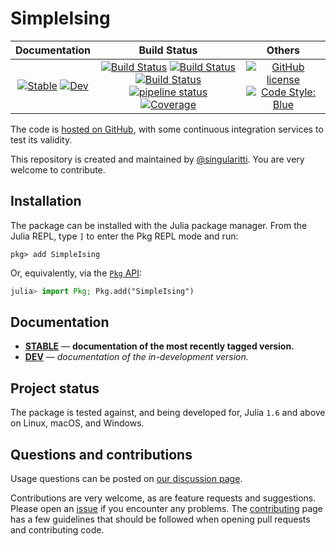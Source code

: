 # SimpleIsing

|                                 **Documentation**                                  |                                                                                                 **Build Status**                                                                                                 |                                        **Others**                                         |
| :--------------------------------------------------------------------------------: | :--------------------------------------------------------------------------------------------------------------------------------------------------------------------------------------------------------------: | :---------------------------------------------------------------------------------------: |
| [![Stable][docs-stable-img]][docs-stable-url] [![Dev][docs-dev-img]][docs-dev-url] | [![Build Status][gha-img]][gha-url] [![Build Status][appveyor-img]][appveyor-url] [![Build Status][cirrus-img]][cirrus-url] [![pipeline status][gitlab-img]][gitlab-url] [![Coverage][codecov-img]][codecov-url] | [![GitHub license][license-img]][license-url] [![Code Style: Blue][style-img]][style-url] |

[docs-stable-img]: https://img.shields.io/badge/docs-stable-blue.svg
[docs-stable-url]: https://singularitti.github.io/SimpleIsing.jl/stable
[docs-dev-img]: https://img.shields.io/badge/docs-dev-blue.svg
[docs-dev-url]: https://singularitti.github.io/SimpleIsing.jl/dev
[gha-img]: https://github.com/singularitti/SimpleIsing.jl/workflows/CI/badge.svg
[gha-url]: https://github.com/singularitti/SimpleIsing.jl/actions
[appveyor-img]: https://ci.appveyor.com/api/projects/status/github/singularitti/SimpleIsing.jl?svg=true
[appveyor-url]: https://ci.appveyor.com/project/singularitti/SimpleIsing-jl
[cirrus-img]: https://api.cirrus-ci.com/github/singularitti/SimpleIsing.jl.svg
[cirrus-url]: https://cirrus-ci.com/github/singularitti/SimpleIsing.jl
[gitlab-img]: https://gitlab.com/singularitti/SimpleIsing.jl/badges/main/pipeline.svg
[gitlab-url]: https://gitlab.com/singularitti/SimpleIsing.jl/-/pipelines
[codecov-img]: https://codecov.io/gh/singularitti/SimpleIsing.jl/branch/main/graph/badge.svg
[codecov-url]: https://codecov.io/gh/singularitti/SimpleIsing.jl
[license-img]: https://img.shields.io/github/license/singularitti/SimpleIsing.jl
[license-url]: https://github.com/singularitti/SimpleIsing.jl/blob/main/LICENSE
[style-img]: https://img.shields.io/badge/code%20style-blue-4495d1.svg
[style-url]: https://github.com/invenia/BlueStyle

The code is [hosted on GitHub](https://github.com/singularitti/SimpleIsing.jl),
with some continuous integration services to test its validity.

This repository is created and maintained by [@singularitti](https://github.com/singularitti).
You are very welcome to contribute.

## Installation

The package can be installed with the Julia package manager.
From the Julia REPL, type `]` to enter the Pkg REPL mode and run:

```
pkg> add SimpleIsing
```

Or, equivalently, via the [`Pkg` API](https://pkgdocs.julialang.org/v1/getting-started/):

```julia
julia> import Pkg; Pkg.add("SimpleIsing")
```

## Documentation

- [**STABLE**][docs-stable-url] — **documentation of the most recently tagged version.**
- [**DEV**][docs-dev-url] — _documentation of the in-development version._

## Project status

The package is tested against, and being developed for, Julia `1.6` and above on Linux,
macOS, and Windows.

## Questions and contributions

Usage questions can be posted on [our discussion page][discussions-url].

Contributions are very welcome, as are feature requests and suggestions. Please open an
[issue][issues-url] if you encounter any problems. The [contributing](@ref) page has
a few guidelines that should be followed when opening pull requests and contributing code.

[discussions-url]: https://github.com/singularitti/SimpleIsing.jl/discussions
[issues-url]: https://github.com/singularitti/SimpleIsing.jl/issues
